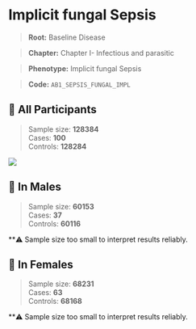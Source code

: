 # Implicit fungal Sepsis

> **Root:** Baseline Disease  

> **Chapter:** Chapter I- Infectious and parasitic  

> **Phenotype:** Implicit fungal Sepsis  

> **Code:** `AB1_SEPSIS_FUNGAL_IMPL`

## 🧪 All Participants  
> Sample size: **128384**  
> Cases: **100**  
> Controls: **128284**
<img src="/Disease/Figures/ALL/Baseline/AB1_SEPSIS_FUNGAL_IMPL.png"/>
<CsvTable src="/Disease_Data/ALL/Baseline/LG_AB1_SEPSIS_FUNGAL_IMPL.csv" label="🔍 View full results" />

## 👨 In Males  
> Sample size: **60153**  
> Cases: **37**  
> Controls: **60116**

**⚠️ Sample size too small to interpret results reliably.

## 👩 In Females  
> Sample size: **68231**  
> Cases: **63**  
> Controls: **68168**

**⚠️ Sample size too small to interpret results reliably.
